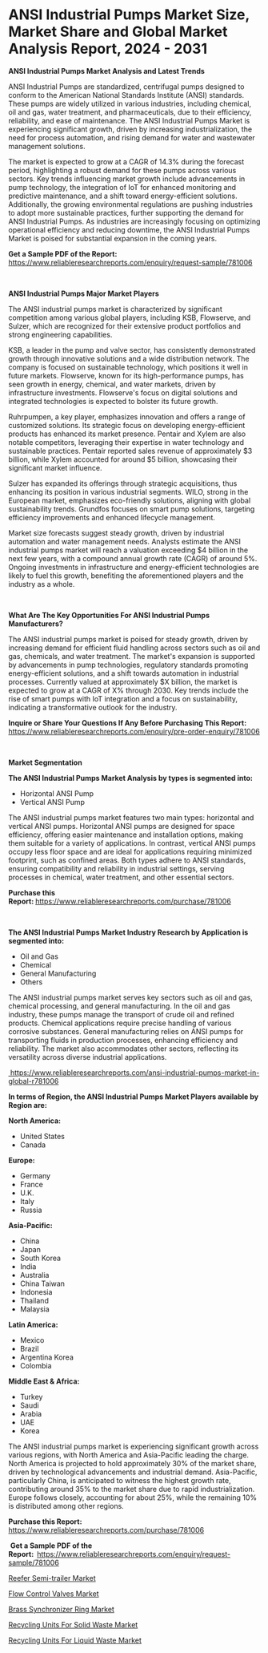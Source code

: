 <p><h1>ANSI Industrial Pumps Market Size, Market Share and Global Market Analysis Report, 2024 - 2031</h1></p><p><strong>ANSI Industrial Pumps Market Analysis and Latest Trends</strong></p>
<p><p>ANSI Industrial Pumps are standardized, centrifugal pumps designed to conform to the American National Standards Institute (ANSI) standards. These pumps are widely utilized in various industries, including chemical, oil and gas, water treatment, and pharmaceuticals, due to their efficiency, reliability, and ease of maintenance. The ANSI Industrial Pumps Market is experiencing significant growth, driven by increasing industrialization, the need for process automation, and rising demand for water and wastewater management solutions.</p><p>The market is expected to grow at a CAGR of 14.3% during the forecast period, highlighting a robust demand for these pumps across various sectors. Key trends influencing market growth include advancements in pump technology, the integration of IoT for enhanced monitoring and predictive maintenance, and a shift toward energy-efficient solutions. Additionally, the growing environmental regulations are pushing industries to adopt more sustainable practices, further supporting the demand for ANSI Industrial Pumps. As industries are increasingly focusing on optimizing operational efficiency and reducing downtime, the ANSI Industrial Pumps Market is poised for substantial expansion in the coming years.</p></p>
<p><strong>Get a Sample PDF of the Report:&nbsp;</strong> <a href="https://www.reliableresearchreports.com/enquiry/request-sample/781006?utm_campaign=117&utm_medium=2&utm_source=Github&utm_content=ia&utm_term=15102024&utm_id=ansi-industrial-pumps">https://www.reliableresearchreports.com/enquiry/request-sample/781006</a></p>
<p>&nbsp;</p>
<p><strong>ANSI Industrial Pumps Major Market Players</strong></p>
<p><p>The ANSI industrial pumps market is characterized by significant competition among various global players, including KSB, Flowserve, and Sulzer, which are recognized for their extensive product portfolios and strong engineering capabilities. </p><p>KSB, a leader in the pump and valve sector, has consistently demonstrated growth through innovative solutions and a wide distribution network. The company is focused on sustainable technology, which positions it well in future markets. Flowserve, known for its high-performance pumps, has seen growth in energy, chemical, and water markets, driven by infrastructure investments. Flowserve's focus on digital solutions and integrated technologies is expected to bolster its future growth.</p><p>Ruhrpumpen, a key player, emphasizes innovation and offers a range of customized solutions. Its strategic focus on developing energy-efficient products has enhanced its market presence. Pentair and Xylem are also notable competitors, leveraging their expertise in water technology and sustainable practices. Pentair reported sales revenue of approximately $3 billion, while Xylem accounted for around $5 billion, showcasing their significant market influence.</p><p>Sulzer has expanded its offerings through strategic acquisitions, thus enhancing its position in various industrial segments. WILO, strong in the European market, emphasizes eco-friendly solutions, aligning with global sustainability trends. Grundfos focuses on smart pump solutions, targeting efficiency improvements and enhanced lifecycle management.</p><p>Market size forecasts suggest steady growth, driven by industrial automation and water management needs. Analysts estimate the ANSI industrial pumps market will reach a valuation exceeding $4 billion in the next few years, with a compound annual growth rate (CAGR) of around 5%. Ongoing investments in infrastructure and energy-efficient technologies are likely to fuel this growth, benefiting the aforementioned players and the industry as a whole.</p></p>
<p>&nbsp;</p>
<p><strong>What Are The Key Opportunities For ANSI Industrial Pumps Manufacturers?</strong></p>
<p><p>The ANSI industrial pumps market is poised for steady growth, driven by increasing demand for efficient fluid handling across sectors such as oil and gas, chemicals, and water treatment. The market's expansion is supported by advancements in pump technologies, regulatory standards promoting energy-efficient solutions, and a shift towards automation in industrial processes. Currently valued at approximately $X billion, the market is expected to grow at a CAGR of X% through 2030. Key trends include the rise of smart pumps with IoT integration and a focus on sustainability, indicating a transformative outlook for the industry.</p></p>
<p><strong>Inquire or Share Your Questions If Any Before Purchasing This Report:</strong> <a href="https://www.reliableresearchreports.com/enquiry/pre-order-enquiry/781006?utm_campaign=117&utm_medium=2&utm_source=Github&utm_content=ia&utm_term=15102024&utm_id=ansi-industrial-pumps">https://www.reliableresearchreports.com/enquiry/pre-order-enquiry/781006</a></p>
<p>&nbsp;</p>
<p><strong>Market Segmentation</strong></p>
<p><strong>The ANSI Industrial Pumps Market Analysis by types is segmented into:</strong></p>
<p><ul><li>Horizontal ANSI Pump</li><li>Vertical ANSI Pump</li></ul></p>
<p><p>The ANSI industrial pumps market features two main types: horizontal and vertical ANSI pumps. Horizontal ANSI pumps are designed for space efficiency, offering easier maintenance and installation options, making them suitable for a variety of applications. In contrast, vertical ANSI pumps occupy less floor space and are ideal for applications requiring minimized footprint, such as confined areas. Both types adhere to ANSI standards, ensuring compatibility and reliability in industrial settings, serving processes in chemical, water treatment, and other essential sectors.</p></p>
<p><strong>Purchase this Report:&nbsp;</strong><a href="https://www.reliableresearchreports.com/purchase/781006?utm_campaign=117&utm_medium=2&utm_source=Github&utm_content=ia&utm_term=15102024&utm_id=ansi-industrial-pumps">https://www.reliableresearchreports.com/purchase/781006</a></p>
<p>&nbsp;</p>
<p><strong>The ANSI Industrial Pumps Market Industry Research by Application is segmented into:</strong></p>
<p><ul><li>Oil and Gas</li><li>Chemical</li><li>General Manufacturing</li><li>Others</li></ul></p>
<p><p>The ANSI industrial pumps market serves key sectors such as oil and gas, chemical processing, and general manufacturing. In the oil and gas industry, these pumps manage the transport of crude oil and refined products. Chemical applications require precise handling of various corrosive substances. General manufacturing relies on ANSI pumps for transporting fluids in production processes, enhancing efficiency and reliability. The market also accommodates other sectors, reflecting its versatility across diverse industrial applications.</p></p>
<p><a href="https://www.reliableresearchreports.com/ansi-industrial-pumps-market-in-global-r781006?utm_campaign=117&utm_medium=2&utm_source=Github&utm_content=ia&utm_term=15102024&utm_id=ansi-industrial-pumps">&nbsp;https://www.reliableresearchreports.com/ansi-industrial-pumps-market-in-global-r781006</a></p>
<p><strong>In terms of Region, the ANSI Industrial Pumps Market Players available by Region are:</strong></p>
<p>
    <p> <strong> North America: </strong>
        <ul>
            <li>United States</li>
            <li>Canada</li>
        </ul>
        </p> 
    <p> <strong> Europe: </strong>
        <ul>
            <li>Germany</li>
            <li>France</li>
            <li>U.K.</li>
            <li>Italy</li>
            <li>Russia</li>
        </ul>
        </p> 
    <p> <strong> Asia-Pacific: </strong>
        <ul>
            <li>China</li>
            <li>Japan</li>
            <li>South Korea</li>
            <li>India</li>
            <li>Australia</li>
            <li>China Taiwan</li>
            <li>Indonesia</li>
            <li>Thailand</li>
            <li>Malaysia</li>
        </ul>
        </p> 
    <p> <strong> Latin America: </strong>
        <ul>
            <li>Mexico</li>
            <li>Brazil</li>
            <li>Argentina Korea</li>
            <li>Colombia</li>
        </ul>
        </p> 
    <p> <strong> Middle East & Africa: </strong>
        <ul>
            <li>Turkey</li>
            <li>Saudi</li>
            <li>Arabia</li>
            <li>UAE</li>
            <li>Korea</li>
        </ul>
    </p>
    </p>
<p><p>The ANSI industrial pumps market is experiencing significant growth across various regions, with North America and Asia-Pacific leading the charge. North America is projected to hold approximately 30% of the market share, driven by technological advancements and industrial demand. Asia-Pacific, particularly China, is anticipated to witness the highest growth rate, contributing around 35% to the market share due to rapid industrialization. Europe follows closely, accounting for about 25%, while the remaining 10% is distributed among other regions.</p></p>
<p><strong>Purchase this Report: </strong><a href="https://www.reliableresearchreports.com/purchase/781006?utm_campaign=117&utm_medium=2&utm_source=Github&utm_content=ia&utm_term=15102024&utm_id=ansi-industrial-pumps">https://www.reliableresearchreports.com/purchase/781006</a></p>
<p>&nbsp;<strong>Get a Sample PDF of the Report:&nbsp;&nbsp;</strong><a href="https://www.reliableresearchreports.com/enquiry/request-sample/781006?utm_campaign=117&utm_medium=2&utm_source=Github&utm_content=ia&utm_term=15102024&utm_id=ansi-industrial-pumps">https://www.reliableresearchreports.com/enquiry/request-sample/781006</a></p>
<p><strong></strong></p>
<p><p><a href="https://www.linkedin.com/pulse/reefer-semi-trailer-market-research-report-2024-2031-iris-sight-ux8kc?utm_campaign=117&utm_medium=2&utm_source=Github&utm_content=ia&utm_term=15102024&utm_id=ansi-industrial-pumps">Reefer Semi-trailer Market</a></p><p><a href="https://issuu.com/reportprime-2/docs/flow-control-valves-market-size-203_2e3d3a3cfd3a85?utm_campaign=117&utm_medium=2&utm_source=Github&utm_content=ia&utm_term=15102024&utm_id=ansi-industrial-pumps">Flow Control Valves Market</a></p><p><a href="https://www.linkedin.com/pulse/regulatory-landscape-its-influence-global-brass-synchronizer-f5cgc?utm_campaign=117&utm_medium=2&utm_source=Github&utm_content=ia&utm_term=15102024&utm_id=ansi-industrial-pumps">Brass Synchronizer Ring Market</a></p><p><a href="https://github.com/kaufmannDavid16/Market-Research-Report-List-1/blob/main/recycling-units-for-solid-waste-market.md?utm_campaign=117&utm_medium=2&utm_source=Github&utm_content=ia&utm_term=15102024&utm_id=ansi-industrial-pumps">Recycling Units For Solid Waste Market</a></p><p><a href="https://github.com/AlisaRowe24/Market-Research-Report-List-1/blob/main/recycling-units-for-liquid-waste-market.md?utm_campaign=117&utm_medium=2&utm_source=Github&utm_content=ia&utm_term=15102024&utm_id=ansi-industrial-pumps">Recycling Units For Liquid Waste Market</a></p></p>
